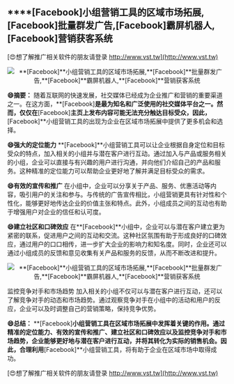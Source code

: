 ## ****[Facebook]**小组营销工具的区域市场拓展,**[Facebook]**批量群发广告,**[Facebook]**霸屏机器人,**[Facebook]**营销获客系统**

[😍想了解推广相关软件的朋友请登录 http://www.vst.tw](http://www.vst.tw)

 <center><img src="https://vst.tw/MP4/tuiguang/png/4.png" alt="**[Facebook]**小组营销工具的区域市场拓展,**[Facebook]**批量群发广告,**[Facebook]**霸屏机器人,**[Facebook]**营销获客系统"></center>

**😄摘要：**
随着互联网的快速发展，社交媒体已经成为企业推广和营销的重要渠道之一。在这方面，**[Facebook]**是最为知名和广泛使用的社交媒体平台之一。然而，仅仅在**[Facebook]**主页上发布内容可能无法充分触达目标受众，因此，**[Facebook]**小组营销工具的出现为企业在区域市场拓展中提供了更多机会和选择。

**😄强大的定位能力**
**[Facebook]**小组营销工具可以让企业根据自身定位和目标受众的特点，加入相关的小组并与潜在客户进行互动。通过加入与产品或服务相关的小组，企业可以直接与有兴趣的用户进行沟通，并向他们介绍自己的产品和服务。这种精准的定位能力可以帮助企业更好地了解并满足目标受众的需求。

**😄有效的宣传和推广**
在小组中，企业可以分享关于产品、服务、优惠活动等内容，吸引用户的关注和参与。与传统的广告宣传相比，小组营销更具有针对性和个性化，能够更好地传达企业的价值主张和特点。此外，小组成员之间的互动也有助于增强用户对企业的信任和认可度。

**😄建立社区和口碑效应**
在**[Facebook]**小组中，企业可以与潜在客户建立更为紧密的联系，促进用户之间的互动和交流。这种社区氛围有助于形成良好的口碑效应，通过用户的口口相传，进一步扩大企业的影响力和知名度。同时，企业还可以通过小组成员的反馈和意见收集有关产品和服务的反馈，从而不断改进和提升。

 <center><img src="https://vst.tw/MP4/tuiguang/png/6.png" alt="**[Facebook]**小组营销工具的区域市场拓展,**[Facebook]**批量群发广告,**[Facebook]**霸屏机器人,**[Facebook]**营销获客系统"></center>

监控竞争对手和市场趋势
加入相关的小组不仅可以与潜在客户进行互动，还可以了解竞争对手的动态和市场趋势。通过观察竞争对手在小组中的活动和用户的反应，企业可以及时调整自己的营销策略，保持竞争优势。

**😄总结：**
**[Facebook]**小组营销工具在区域市场拓展中发挥着关键的作用。通过精准的定位能力、有效的宣传和推广、建立社区和口碑效应以及监控竞争对手和市场趋势，企业能够更好地与潜在客户进行互动，并将其转化为实际的销售机会。因此，合理利用**[Facebook]**小组营销工具，将有助于企业在区域市场中取得成功。

[😍想了解推广相关软件的朋友请登录 http://www.vst.tw](http://www.vst.tw)



